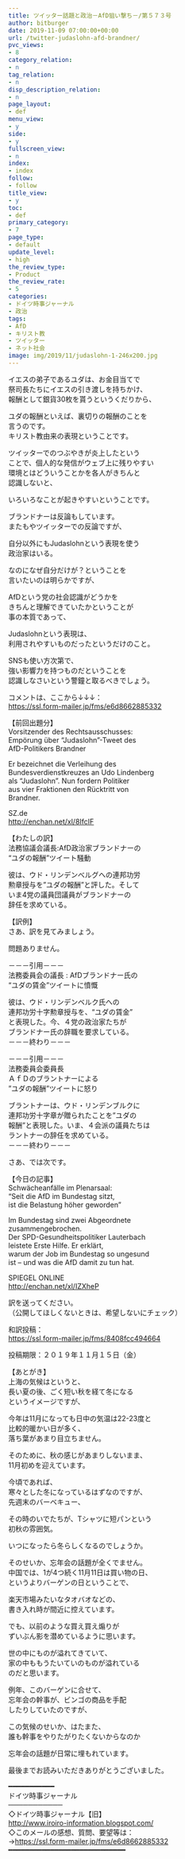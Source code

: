 ```yaml
---
title: ツイッター話題と政治－AfD狙い撃ち－/第５７３号
author: bitburger
date: 2019-11-09 07:00:00+00:00
url: /twitter-judaslohn-afd-brandner/
pvc_views:
- 8
category_relation:
- n
tag_relation:
- n
disp_description_relation:
- n
page_layout:
- def
menu_view:
- y
side:
- y
fullscreen_view:
- n
index:
- index
follow:
- follow
title_view:
- y
toc:
- def
primary_category:
- 7
page_type:
- default
update_level:
- high
the_review_type:
- Product
the_review_rate:
- 5
categories:
- ドイツ時事ジャーナル
- 政治
tags:
- AfD
- キリスト教
- ツイッター
- ネット社会
image: img/2019/11/judaslohn-1-246x200.jpg
---
```

イエスの弟子であるユダは、お金目当てで  
祭司長たちにイエスの引き渡しを持ちかけ、  
報酬として銀貨30枚を貰うというくだりから、  
  
ユダの報酬といえば、裏切りの報酬のことを  
言うのです。  
キリスト教由来の表現ということです。  
  
ツイッターでのつぶやきが炎上したという  
ことで、個人的な発信がウェブ上に残りやすい  
環境とはどういうことかを各人がきちんと  
認識しないと、  
  
いろいろなことが起きやすいということです。  
  
ブランドナーは反論もしています。  
またもやツイッターでの反論ですが、  
  
自分以外にもJudaslohnという表現を使う  
政治家はいる。  
  
なのになぜ自分だけが？ということを  
言いたいのは明らかですが、  
  
AfDという党の社会認識がどうかを  
きちんと理解できていたかということが  
事の本質であって、  
  
Judaslohnという表現は、  
利用されやすいものだったというだけのこと。  
  
SNSも使い方次第で、  
強い影響力を持つものだということを  
認識しなさいという警鐘と取るべきでしょう。  
  
  
コメントは、ここから↓↓↓：  
<a rel="noopener" href="https://ssl.form-mailer.jp/fms/e6d8662885332" target="_blank">https://ssl.form-mailer.jp/fms/e6d8662885332</a>  
  
【前回出題分】  
Vorsitzender des Rechtsausschusses:  
Empörung über &#8220;Judaslohn&#8221;-Tweet des  
AfD-Politikers Brandner  
  
Er bezeichnet die Verleihung des  
Bundesverdienstkreuzes an Udo Lindenberg  
als &#8220;Judaslohn&#8221;. Nun fordern Politiker  
aus vier Fraktionen den Rücktritt von  
Brandner.  
  
SZ.de  
<a rel="noopener" href="http://enchan.net/xl/8IfcIF" target="_blank">http://enchan.net/xl/8IfcIF</a>  
  
【わたしの訳】  
法務協議会議長:AfD政治家ブランドナーの  
&#8220;ユダの報酬&#8221;ツイート騒動  
  
彼は、ウド・リンデンべルグへの連邦功労  
勲章授与を&#8221;ユダの報酬&#8221;と評した。そして  
いま4党の議員団議員がブランドナーの  
辞任を求めている。  
  
  
【訳例】  
さあ、訳を見てみましょう。  
  
問題ありません。  
  
－－－引用－－－  
法務委員会の議長 : AfDブランドナー氏の  
“ユダの賃金”ツイートに憤慨  
  
彼は、ウド・リンデンベルク氏への  
連邦功労十字勲章授与を、“ユダの賃金”  
と表現した。今、４党の政治家たちが  
ブランドナー氏の辞職を要求している。  
－－－終わり－－－  
  
－－－引用－－－  
法務委員会委員長  
ＡｆＤのブラントナーによる  
”ユダの報酬”ツイートに怒り  
  
ブラントナーは、ウド・リンデンブルクに  
連邦功労十字章が贈られたことを”ユダの  
報酬”と表現した。いま、４会派の議員たちは  
ラントナーの辞任を求めている。  
－－－終わり－－－  
  
  
さあ、では次です。  
  
【今日の記事】  
Schwächeanfälle im Plenarsaal:  
&#8220;Seit die AfD im Bundestag sitzt,  
ist die Belastung höher geworden&#8221;  
  
Im Bundestag sind zwei Abgeordnete  
zusammengebrochen.  
Der SPD-Gesundheitspolitiker Lauterbach  
leistete Erste Hilfe. Er erklärt,  
warum der Job im Bundestag so ungesund  
ist &#8211; und was die AfD damit zu tun hat.  
  
SPIEGEL ONLINE  
<a rel="noopener" href="http://enchan.net/xl/IZXheP" target="_blank">http://enchan.net/xl/IZXheP</a>  
  
訳を送ってください。  
（公開してほしくないときは、希望しないにチェック）  
  
和訳投稿：  
 <a rel="noopener" href="https://ssl.form-mailer.jp/fms/8408fcc494664" target="_blank">https://ssl.form-mailer.jp/fms/8408fcc494664</a>  
  
投稿期限：２０１９年１１月１５日（金）  
  
【あとがき】  
上海の気候はというと、  
長い夏の後、ごく短い秋を経て冬になる  
というイメージですが、  
  
今年は11月になっても日中の気温は22-23度と  
比較的暖かい日が多く、  
落ち葉があまり目立ちません。  
  
そのために、秋の感じがあまりしないまま、  
11月初めを迎えています。  
  
今頃であれば、  
寒々とした冬になっているはずなのですが、  
先週末のバーベキュー、  
  
その時のいでたちが、Tシャツに短パンという  
初秋の雰囲気。  
  
いつになったら冬らしくなるのでしょうか。  
  
そのせいか、忘年会の話題が全くでません。  
中国では、1が4つ続く11月11日は買い物の日、  
というよりバーゲンの日ということで、  
  
楽天市場みたいなタオバオなどの、  
書き入れ時が間近に控えています。  
  
でも、以前のような買え買え煽りが  
ずいぶん影を潜めているように思います。  
  
世の中にものが溢れてきていて、  
家の中ももうたいていのものが溢れている  
のだと思います。  
  
例年、このバーゲンに合せて、  
忘年会の幹事が、ビンゴの商品を手配  
したりしていたのですが、  
  
この気候のせいか、はたまた、  
誰も幹事をやりたがりたくないからなのか  
  
忘年会の話題が日常に埋もれています。  
  
  
最後までお読みいただきありがとうございました。  
  
━━━━━━━━━━━  
ドイツ時事ジャーナル  
───────────  
◇ドイツ時事ジャーナル【旧】  
<a rel="noopener" href="http://www.iroiro-information.blogspot.com/" target="_blank">http://www.iroiro-information.blogspot.com/</a>  
◇このメールの感想、質問、要望等は：  
-><a rel="noopener" href="https://ssl.form-mailer.jp/fms/e6d8662885332" target="_blank">https://ssl.form-mailer.jp/fms/e6d8662885332</a>  
━━━━━━━━━━━━━━━━━━━━━━━━━━━━